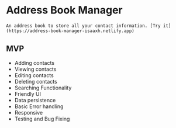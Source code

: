 # Address Book Manager

    An address book to store all your contact information. [Try it](https://address-book-manager-isaaxh.netlify.app)

## MVP

- Adding contacts
- Viewing contacts
- Editing contacts
- Deleting contacts
- Searching Functionality
- Friendly UI
- Data persistence
- Basic Error handling
- Responsive
- Testing and Bug Fixing
